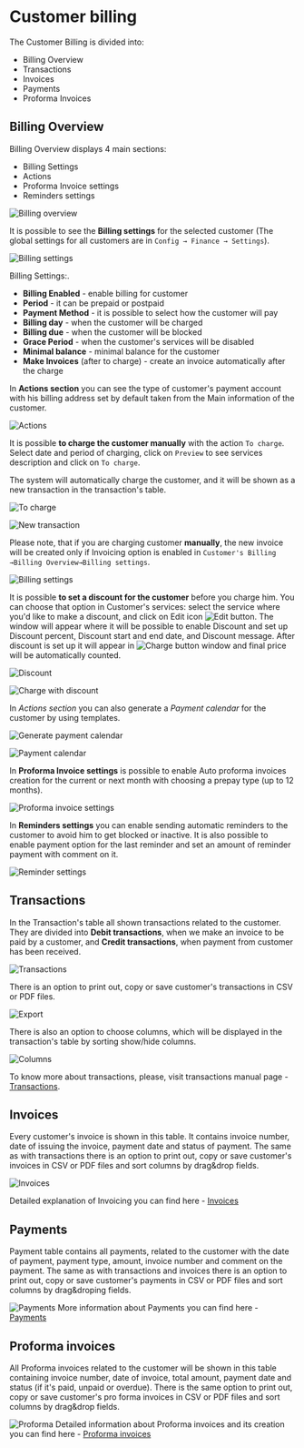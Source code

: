 Customer billing
==========

The Customer Billing is divided into:
* Billing Overview
* Transactions
* Invoices
* Payments
* Proforma Invoices


## Billing Overview

Billing Overview displays 4 main sections:
* Billing Settings
* Actions
* Proforma Invoice settings
* Reminders settings

![Billing overview](billing_overview.png)


It is possible to see the **Billing settings** for the selected customer (The global settings for all customers are in `Config → Finance → Settings`).

![Billing settings](billing_settings.png)

Billing Settings:.
* **Billing Enabled** - enable billing for customer
* **Period** - it can be prepaid or postpaid
* **Payment Method** - it is possible to select how the customer will pay
* **Billing day** - when the customer will be charged
* **Billing due** - when the customer will be blocked
* **Grace Period** - when the customer's services will be disabled
* **Minimal balance** - minimal balance for the customer
* **Make Invoices** (after to charge) - create an invoice automatically after the charge


In **Actions section** you can see the type of customer's payment account with his billing address set by default taken from the Main information of the customer.

![Actions](actions.png)


It is possible **to charge the customer manually** with the action `To charge`.
Select date and period of charging, click on `Preview` to see services description and click on `To charge`.

The system will automatically charge the customer, and it will be shown as a new transaction in the transaction's table.

![To charge](charge.png)

![New transaction](new_transaction.png)


Please note, that if you are charging customer **manually**, the new invoice will be created only if Invoicing option is enabled in `Customer's Billing →Billing Overview→Billing settings`.

![Billing settings](global_billing_settings.png)


It is possible **to set a discount for the customer** before you charge him. You can choose that option in Customer's services: select the service where you'd like to make a discount, and click on Edit icon <icon class="image-icon">![Edit button](edit_button.png)</icon>. The window will appear where  it will be possible to enable Discount and set up Discount percent, Discount start and end date, and Discount message. After discount is set up it will appear in <icon class="image-icon">![Charge button](charge_button.png)</icon> window and final price will be automatically counted.


![Discount](edit_service.png)

![Charge with discount](charge_with_discount.png)


In *Actions section* you can also generate a *Payment calendar* for the customer by using templates.

![Generate payment calendar](generate_payment_calendar.png)

![Payment calendar](payment_calendar.png)


In **Proforma Invoice settings** is possible to enable Auto proforma invoices creation for the current or next month with choosing a prepay type (up to 12 months).

![Proforma invoice settings](proforma_invoice_settings.png)


In **Reminders settings** you can enable sending automatic reminders to the customer to avoid him to get blocked or inactive. It is also possible to enable payment option for the last reminder and set an amount of reminder payment with comment on it.

![Reminder settings](reminders_settings.png)



## Transactions

In the Transaction's table all shown transactions related to the customer. They are divided into **Debit transactions**, when we make an invoice to be paid by a customer, and **Credit transactions**, when payment from customer has been received.

![Transactions](transactions.png)


There is an option to print out, copy or save customer's transactions  in CSV or PDF files.

![Export](export.png)


There is also an option to choose columns, which will be displayed in the transaction's table by sorting show/hide columns.

![Columns](columns.png)

To know more about transactions, please, visit transactions manual page - [Transactions](finance/transactions/transactions.md).


## Invoices

Every customer's invoice is shown in this table. It contains invoice number, date of issuing the invoice,  payment date and status of payment. The same as with transactions there is an option to print out, copy or save customer's invoices in CSV or PDF files and sort columns by drag&drop fields.

![Invoices](invoices.png)

Detailed explanation of Invoicing you can find here -  [Invoices](finance/invoices/invoices.md)


## Payments

Payment table contains all payments, related to the customer with the date of payment, payment type, amount, invoice number and comment on the payment. The same as with transactions and invoices there is an option to print out, copy or save customer's payments in CSV or PDF files and sort columns by drag&droping fields.

![Payments](payments.png)
More information about Payments you can find here -  [Payments](finance/payments/payments.md)


## Proforma invoices

All Proforma invoices related to the customer will be shown in this table containing invoice number, date of invoice, total amount, payment date and status (if it's paid, unpaid or overdue).
There is the same option to print out, copy or save customer's pro forma invoices in CSV or PDF files and sort columns by drag&drop fields.

![Proforma](proforma.png)
Detailed information about Proforma invoices and its creation you can find here - [Proforma invoices](finance/proforma_invoices/proforma_invoices.md)
